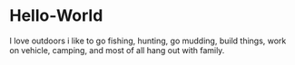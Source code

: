 # Hello-World
I love outdoors i like to go fishing, hunting, go mudding, build things, work on vehicle, camping, and most of all hang out with family.
